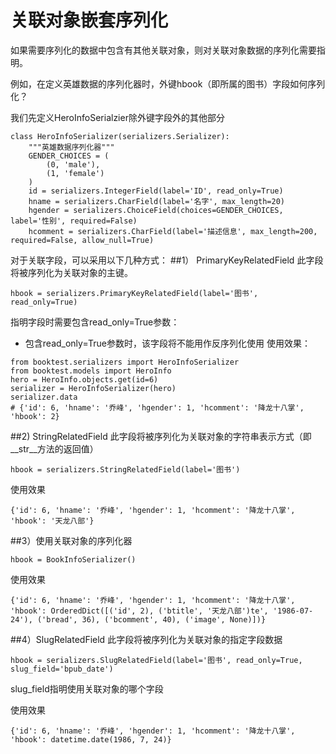 # 关联对象嵌套序列化
如果需要序列化的数据中包含有其他关联对象，则对关联对象数据的序列化需要指明。

例如，在定义英雄数据的序列化器时，外键hbook（即所属的图书）字段如何序列化？

我们先定义HeroInfoSerialzier除外键字段外的其他部分

```
class HeroInfoSerializer(serializers.Serializer):
    """英雄数据序列化器"""
    GENDER_CHOICES = (
        (0, 'male'),
        (1, 'female')
    )
    id = serializers.IntegerField(label='ID', read_only=True)
    hname = serializers.CharField(label='名字', max_length=20)
    hgender = serializers.ChoiceField(choices=GENDER_CHOICES, label='性别', required=False)
    hcomment = serializers.CharField(label='描述信息', max_length=200, required=False, allow_null=True)
```

对于关联字段，可以采用以下几种方式：
##1） PrimaryKeyRelatedField
此字段将被序列化为关联对象的主键。

```
hbook = serializers.PrimaryKeyRelatedField(label='图书', read_only=True)

```
指明字段时需要包含read_only=True参数：

  - 包含read_only=True参数时，该字段将不能用作反序列化使用
使用效果：

```
from booktest.serializers import HeroInfoSerializer
from booktest.models import HeroInfo
hero = HeroInfo.objects.get(id=6)
serializer = HeroInfoSerializer(hero)
serializer.data
# {'id': 6, 'hname': '乔峰', 'hgender': 1, 'hcomment': '降龙十八掌', 'hbook': 2}
```

##2) StringRelatedField
此字段将被序列化为关联对象的字符串表示方式（即__str__方法的返回值）

```
hbook = serializers.StringRelatedField(label='图书')
```
使用效果

```
{'id': 6, 'hname': '乔峰', 'hgender': 1, 'hcomment': '降龙十八掌', 'hbook': '天龙八部'}

```

##3）使用关联对象的序列化器

```
hbook = BookInfoSerializer()

```
使用效果

```
{'id': 6, 'hname': '乔峰', 'hgender': 1, 'hcomment': '降龙十八掌', 'hbook': OrderedDict([('id', 2), ('btitle', '天龙八部')te', '1986-07-24'), ('bread', 36), ('bcomment', 40), ('image', None)])}

```

##4）SlugRelatedField
此字段将被序列化为关联对象的指定字段数据

```
hbook = serializers.SlugRelatedField(label='图书', read_only=True, slug_field='bpub_date')

```
slug_field指明使用关联对象的哪个字段

使用效果

```
{'id': 6, 'hname': '乔峰', 'hgender': 1, 'hcomment': '降龙十八掌', 'hbook': datetime.date(1986, 7, 24)}
```


